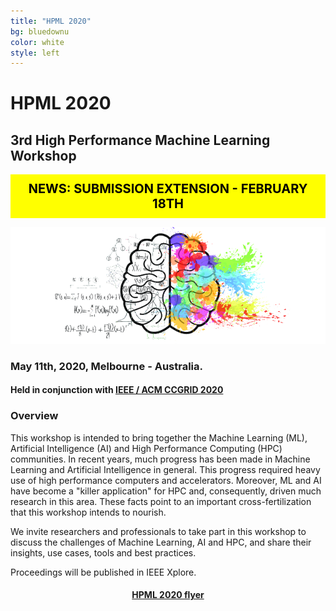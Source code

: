 ```yaml
---
title: "HPML 2020"
bg: bluedownu
color: white
style: left
---
```


# HPML 2020

## 3rd High Performance Machine Learning Workshop

<div style="background-color: #FFFF00 ; padding: 10px; border: 1px solid yellow; font-size: 20px; font-weight: bold; color: black;">
<center>
NEWS: SUBMISSION EXTENSION - FEBRUARY 18TH 
</center>
</div>

<div style="text-align:center;">
  <p>
    <img src="img/cerebro.png"/>
  </p>
</div>

### May 11th, 2020, Melbourne - Australia.

#### Held in conjunction with <a href="http://cloudbus.org/ccgrid2020/">IEEE / ACM CCGRID 2020</a>

### Overview

This workshop is intended to bring together the Machine Learning (ML), Artificial Intelligence (AI) and High
Performance Computing (HPC) communities. In recent years, much progress has
been made in Machine Learning and Artificial Intelligence in general. This progress
required heavy use of high performance computers and accelerators.
Moreover, ML and AI have become a "killer application" for HPC and, consequently,
driven much research in this area. These facts point to an important
cross-fertilization that this workshop intends to nourish.

We invite researchers and professionals to take part in this workshop to discuss
the challenges of Machine Learning, AI and HPC, and share their insights, use
cases, tools and best practices.

Proceedings will be published in IEEE Xplore.

<center>
<h4> <a href="https://hpml2020.github.io/hpml2020flyer.pdf">HPML 2020 flyer</a> </h4>
</center>

